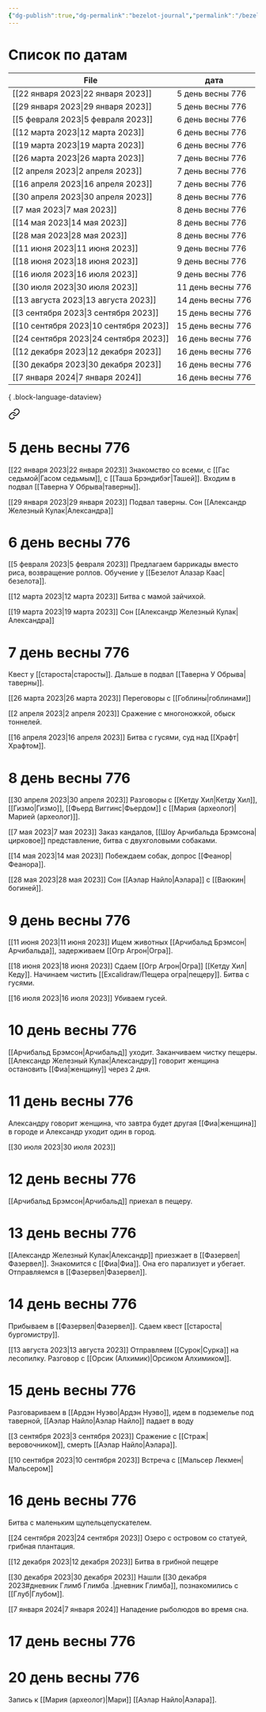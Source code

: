 ```yaml
---
{"dg-publish":true,"dg-permalink":"bezelot-journal","permalink":"/bezelot-journal/"}
---
```


# Список по датам

| File                                      | дата              |
| ----------------------------------------- | ----------------- |
| [[22 января 2023\|22 января 2023]]     | 5 день весны 776  |
| [[29 января 2023\|29 января 2023]]     | 5 день весны 776  |
| [[5 февраля 2023\|5 февраля 2023]]     | 6 день весны 776  |
| [[12 марта 2023\|12 марта 2023]]       | 6 день весны 776  |
| [[19 марта 2023\|19 марта 2023]]       | 6 день весны 776  |
| [[26 марта 2023\|26 марта 2023]]       | 7 день весны 776  |
| [[2 апреля 2023\|2 апреля 2023]]       | 7 день весны 776  |
| [[16 апреля 2023\|16 апреля 2023]]     | 7 день весны 776  |
| [[30 апреля 2023\|30 апреля 2023]]     | 8 день весны 776  |
| [[7 мая 2023\|7 мая 2023]]             | 8 день весны 776  |
| [[14 мая 2023\|14 мая 2023]]           | 8 день весны 776  |
| [[28 мая 2023\|28 мая 2023]]           | 8 день весны 776  |
| [[11 июня 2023\|11 июня 2023]]         | 9 день весны 776  |
| [[18 июня 2023\|18 июня 2023]]         | 9 день весны 776  |
| [[16 июля 2023\|16 июля 2023]]         | 9 день весны 776  |
| [[30 июля 2023\|30 июля 2023]]         | 11 день весны 776 |
| [[13 августа 2023\|13 августа 2023]]   | 14 день весны 776 |
| [[3 сентября 2023\|3 сентября 2023]]   | 15 день весны 776 |
| [[10 сентября 2023\|10 сентября 2023]] | 15 день весны 776 |
| [[24 сентября 2023\|24 сентября 2023]] | 16 день весны 776 |
| [[12 декабря 2023\|12 декабря 2023]]   | 16 день весны 776 |
| [[30 декабря 2023\|30 декабря 2023]]   | 16 день весны 776 |
| [[7 января 2024\|7 января 2024]]       | 16 день весны 776 |

{ .block-language-dataview}



<div class="transclusion internal-embed is-loaded"><a class="markdown-embed-link" href="/shkola-priklyuchenczev-bezelota-po-datam/" aria-label="Open link"><svg xmlns="http://www.w3.org/2000/svg" width="24" height="24" viewBox="0 0 24 24" fill="none" stroke="currentColor" stroke-width="2" stroke-linecap="round" stroke-linejoin="round" class="svg-icon lucide-link"><path d="M10 13a5 5 0 0 0 7.54.54l3-3a5 5 0 0 0-7.07-7.07l-1.72 1.71"></path><path d="M14 11a5 5 0 0 0-7.54-.54l-3 3a5 5 0 0 0 7.07 7.07l1.71-1.71"></path></svg></a><div class="markdown-embed">




# 5 день весны 776

[[22 января 2023\|22 января 2023]]
Знакомство со всеми, с [[Гас седьмой\|Гасом седьмым]], с [[Таша Брэндибэг\|Ташей]].
Входим в подвал [[Таверна У Обрыва\|таверны]].

[[29 января 2023\|29 января 2023]]
Подвал таверны.
Сон [[Александр Железный Кулак\|Александра]]

# 6 день весны 776

[[5 февраля 2023\|5 февраля 2023]]
Предлагаем баррикады вместо риса, возвращение роллов.
Обучение у [[Безелот Алазар Каас\|безелота]].

[[12 марта 2023\|12 марта 2023]]
Битва с мамой зайчихой.

[[19 марта 2023\|19 марта 2023]]
Сон [[Александр Железный Кулак\|Александра]]

# 7 день весны 776
Квест у [[староста\|старосты]].
Дальше в подвал [[Таверна У Обрыва\|таверны]].

[[26 марта 2023\|26 марта 2023]]
Переговоры с [[Гоблины\|гоблинами]]

[[2 апреля 2023\|2 апреля 2023]]
Сражение с многоножкой, обыск тоннелей.

[[16 апреля 2023\|16 апреля 2023]]
Битва с гусями, суд над [[Храфт\|Храфтом]].

# 8 день весны 776

[[30 апреля 2023\|30 апреля 2023]]
Разговоры с [[Кетду Хил\|Кетду Хил]], [[Гизмо\|Гизмо]], [[Фьерд Виггинс\|Фьердом]] с [[Мария (археолог)\|Марией (археолог)]].

[[7 мая 2023\|7 мая 2023]]
Заказ кандалов, [[Шоу Арчибальда Брэмсона\|цирковое]] представление, битва с двухголовыми собаками.

[[14 мая 2023\|14 мая 2023]]
Побеждаем собак, допрос [[Феанор\|Феанора]].

[[28 мая 2023\|28 мая 2023]]
Сон [[Аэлар Найло\|Аэлара]] с [[Ваюкин\|богиней]].

# 9 день весны 776

[[11 июня 2023\|11 июня 2023]]
Ищем животных [[Арчибальд Брэмсон\|Арчибальда]], задерживаем [[Огр Агрон\|Огра]].

[[18 июня 2023\|18 июня 2023]]
Сдаем [[Огр Агрон\|Огра]] [[Кетду Хил\|Кеду]]. Начинаем чистить [[Excalidraw/Пещера огра\|пещеру]]. Битва с гусями.

[[16 июля 2023\|16 июля 2023]]
Убиваем гусей.

# 10 день весны 776
[[Арчибальд Брэмсон\|Арчибальд]] уходит. Заканчиваем чистку пещеры. [[Александр Железный Кулак\|Александру]] говорит женщина остановить [[Фиа\|женщину]] через 2 дня.

# 11 день весны 776
Александру говорит женщина, что завтра будет другая [[Фиа\|женщина]] в городе и Александр уходит один в город.

[[30 июля 2023\|30 июля 2023]]

# 12 день весны 776
[[Арчибальд Брэмсон\|Арчибальд]] приехал в пещеру.

# 13 день весны 776
[[Александр Железный Кулак\|Александр]] приезжает в [[Фазервел\|Фазервел]]. Знакомится с [[Фиа\|Фиа]]. Она его парализует и убегает.
Отправляемся в [[Фазервел\|Фазервел]].

# 14 день весны 776
Прибываем в [[Фазервел\|Фазервел]]. Сдаем квест [[староста\|бургомистру]].

[[13 августа 2023\|13 августа 2023]]
Отправляем [[Сурок\|Сурка]] на лесопилку. Разговор с [[Орсик (Алхимик)\|Орсиком Алхимиком]].

# 15 день весны 776

Разговариваем в [[Ардэн Нуэво\|Ардэн Нуэво]], идем в подземелье под таверной, [[Аэлар Найло\|Аэлар Найло]] падает в воду

[[3 сентября 2023\|3 сентября 2023]]
Сражение с [[Страж\|веровочником]], смерть [[Аэлар Найло\|Аэлара]].

[[10 сентября 2023\|10 сентября 2023]]
Встреча с [[Мальсер Лекмен\|Мальсером]]

# 16 день весны 776
Битва с маленьким щупельцепускателем.

[[24 сентября 2023\|24 сентября 2023]]
Озеро с островом со статуей, грибная плантация.

[[12 декабря 2023\|12 декабря 2023]]
Битва в грибной пещере

[[30 декабря 2023\|30 декабря 2023]]
Нашли [[30 декабря 2023#дневник Глимб Глимба .\|дневник Глимба]], познакомились с [[Глуб\|Глубом]].

[[7 января 2024\|7 января 2024]]
Нападение рыболюдов во время сна.
# 17 день весны 776
# 20 день весны 776
Запись к [[Мария (археолог)\|Мари]] [[Аэлар Найло\|Аэлара]].

</div></div>
